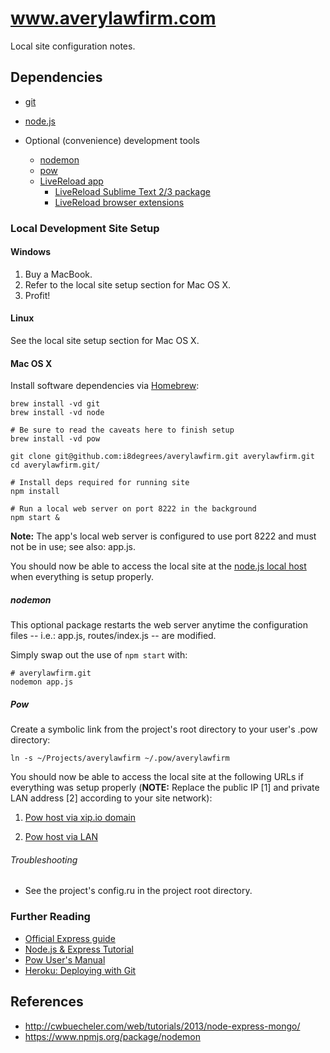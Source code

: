 # www.averylawfirm.com

Local site configuration notes.

## Dependencies

* [git](http://git-scm.com/)
* [node.js](http://nodejs.org/)

* Optional (convenience) development tools
    * [nodemon](https://www.npmjs.org/package/nodemon)
    * [pow](http://pow.cx/)
    * [LiveReload app](http://go.livereload.com/)
        * [LiveReload Sublime Text 2/3 package](https://github.com/dz0ny/LiveReload-sublimetext2)
        * [LiveReload browser extensions](http://go.livereload.com/)

### Local Development Site Setup

#### Windows

1. Buy a MacBook.
2. Refer to the local site setup section for Mac OS X.
3. Profit!

#### Linux

See the local site setup section for Mac OS X.

#### Mac OS X

Install software dependencies via [Homebrew](http://brew.sh):

```
brew install -vd git 
brew install -vd node 

# Be sure to read the caveats here to finish setup
brew install -vd pow
```

```
git clone git@github.com:i8degrees/averylawfirm.git averylawfirm.git
cd averylawfirm.git/

# Install deps required for running site
npm install

# Run a local web server on port 8222 in the background
npm start &
```

**Note:** The app's local web server is configured to use port 8222 and must not be in use; see also: app.js.

You should now be able to access the local site at the [node.js local host](http://localhost:8222) when everything is setup properly.

##### nodemon

This optional package restarts the web server anytime the configuration files -- i.e.: app.js, routes/index.js -- are modified.

Simply swap out the use of ```npm start``` with:

```
# averylawfirm.git
nodemon app.js
```

##### Pow

Create a symbolic link from the project's root directory to your user's .pow directory:

```
ln -s ~/Projects/averylawfirm ~/.pow/averylawfirm
```

You should now be able to access the local site at the following URLs if everything was setup properly (**NOTE:** Replace the public IP [1] and private LAN address [2] according to your site network):

1. [Pow host via xip.io domain](http://averylawfirm.70.178.134.15.xip.io:8222/)

2. [Pow host via LAN](http://averylawfirm.192.168.151.126.xip.io:80/)

###### Troubleshooting

* See the project's config.ru in the project root directory.

### Further Reading

* [Official Express guide](http://expressjs.com/guide.html)
* [Node.js & Express Tutorial](http://shapeshed.com/creating-a-basic-site-with-node-and-express/)
* [Pow User's Manual](http://pow.cx/manual.html)
* [Heroku: Deploying with Git](https://devcenter.heroku.com/articles/git)

## References

* http://cwbuecheler.com/web/tutorials/2013/node-express-mongo/
* https://www.npmjs.org/package/nodemon
